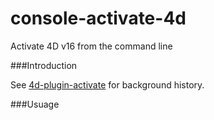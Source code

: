# console-activate-4d
Activate 4D v16 from the command line

###Introduction

See [4d-plugin-activate](https://github.com/miyako/4d-plugin-activate) for background history.

###Usuage

```sh

```

